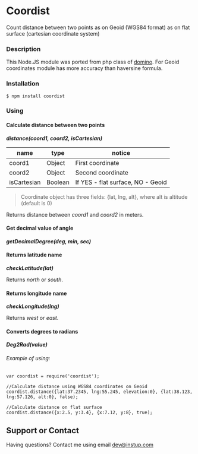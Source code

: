 # Coordist
Count distance between two points as on Geoid (WGS84 format) as on flat surface (cartesian coordinate system)

### Description
This Node.JS module was ported from php class of [domino](http://phpclub.ru/talk/threads/%D1%80%D0%B0%D1%81%D1%81%D1%82%D0%BE%D1%8F%D0%BD%D0%B8%D0%B5-%D0%BC%D0%B5%D0%B6%D0%B4%D1%83-%D0%B4%D0%B2%D1%83%D0%BC%D1%8F-%D1%82%D0%BE%D1%87%D0%BA%D0%B0%D0%BC%D0%B8-%D0%B7%D0%B5%D0%BC%D0%BB%D0%B8-%D0%B2-gps-%D0%BA%D0%BE%D0%BE%D1%80%D0%B4%D0%B8%D0%BD%D0%B0%D1%82%D0%B0%D1%85-%D1%81%D1%82%D0%B0%D0%BD%D0%B4%D0%B0%D1%80%D1%82%D0%B0-wgs84.54170/). For Geoid coordinates module has more accuracy than haversine formula.

### Installation
```
$ npm install coordist
```

### Using

#### Calculate distance between two points
**_distance(coord1, coord2, isCartesian)_**

|name|type|notice|
|----|------|------|
|coord1|Object|First coordinate|
|coord2|Object|Second coordinate|
|isCartesian|Boolean|If YES - flat surface, NO - Geoid|

> Coordinate object has three fields:
> {lat, lng, alt}, where alt is altitude (default is 0)

Returns distance between *coord1* and *coord2* in meters.

#### Get decimal value of angle
**_getDecimalDegree(deg, min, sec)_**

#### Returns latitude name
**_checkLatitude(lat)_**

Returns *north* or *south*.

#### Returns longitude name
**_checkLongitude(lng)_**

Returns *west* or *east*.

#### Converts degrees to radians
**_Deg2Rad(value)_**

###### Example of using:

```
var coordist = require('coordist');

//Calculate distance using WGS84 coordinates on Geoid
coordist.distance({lat:37.2345, lng:55.245, elevation:0}, {lat:38.123, lng:57.126, alt:0}, false);

//Calculate distance on flat surface
coordist.distance({x:2.5, y:3.4}, {x:7.12, y:8}, true);
```

## Support or Contact
Having questions? Contact me using email dev@instup.com
